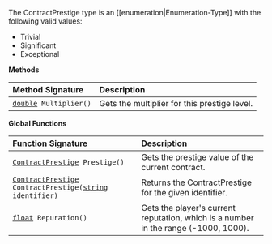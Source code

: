 The ContractPrestige type is an [[enumeration|Enumeration-Type]] with the following valid values:
* Trivial
* Significant
* Exceptional

**Methods**

| Method Signature | Description |
| :--- | :--- |
| [`double`](Numeric-Type)` Multiplier()` | Gets the multiplier for this prestige level. |

**Global Functions**

| Function Signature| Description |
| :--- | :--- |
| [`ContractPrestige`](ContractPrestige-Type)` Prestige()` | Gets the prestige value of the current contract. |
| [`ContractPrestige`](ContractPrestige-Type)` ContractPrestige(`[`string`](String-Type)` identifier)` | Returns the ContractPrestige for the given identifier. |
| [`float`](Numeric-Type)` Repuration()` | Gets the player's current reputation, which is a number in the range (-1000, 1000). |
